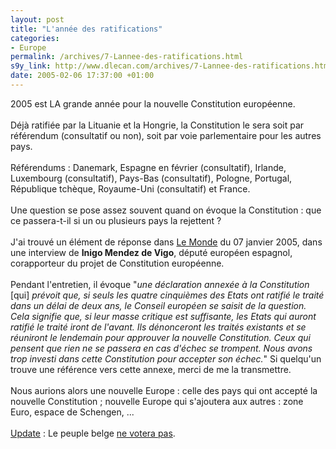 ```yaml
--- 
layout: post
title: "L'année des ratifications"
categories: 
- Europe
permalink: /archives/7-Lannee-des-ratifications.html
s9y_link: http://www.dlecan.com/archives/7-Lannee-des-ratifications.html
date: 2005-02-06 17:37:00 +01:00
---
```

2005 est LA grande année pour la nouvelle Constitution européenne.<br />
<br />
Déjà ratifiée par la Lituanie et la Hongrie, la Constitution le sera soit par référendum (consultatif ou non), soit par voie parlementaire pour les autres pays.<br />
<br />
Référendums : Danemark, Espagne en février (consultatif), Irlande, Luxembourg (consultatif), Pays-Bas (consultatif), Pologne, Portugal, République tchèque, Royaume-Uni (consultatif) et France.<br />
<br />
Une question se pose assez souvent quand on évoque la Constitution : que ce passera-t-il si un ou plusieurs pays la rejettent ?<br />
<br />
J'ai trouvé un élément de réponse dans <a href="http://www.lemonde.fr/">Le Monde</a> du 07 janvier 2005, dans une interview de <b>Inigo Mendez de Vigo</b>, député européen espagnol, corapporteur du projet de Constitution européenne.<br />
<br />
Pendant l'entretien, il évoque "<i>une déclaration annexée à la Constitution </i>[qui]<i> prévoit que, si seuls les quatre cinquièmes des Etats ont ratifié le traité dans un délai de deux ans, le Conseil européen se saisit de la question. Cela signifie que, si leur masse critique est suffisante, les Etats qui auront ratifié le traité iront de l'avant. Ils dénonceront les traités existants et se réuniront le lendemain pour approuver la nouvelle Constitution. Ceux qui pensent que rien ne se passera en cas d'échec se trompent. Nous avons trop investi dans cette Constitution pour accepter son échec.</i>" Si quelqu'un trouve une référence vers cette annexe, merci de me la transmettre.<br />
<br />
Nous aurions alors une nouvelle Europe : celle des pays qui ont accepté la nouvelle Constitution ; nouvelle Europe qui s'ajoutera aux autres : zone Euro, espace de Schengen, ...<br />
<br />
<u>Update</u> : Le peuple belge <a href="http://www.euractiv.com/Article?tcmuri=tcm:28-134603-16&amp;type=News">ne votera pas</a>.
